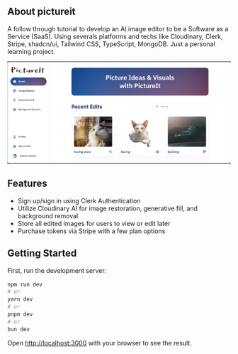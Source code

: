 ## About pictureit

A follow through tutorial to develop an AI image editor to be a Software as a Service (SaaS). Using severals platforms and techs like Cloudinary, Clerk, Stripe, shadcn/ui, Tailwind CSS, TypeScript, MongoDB. Just a personal learning project.

![Uniclubshub Homepage](public/screenshots/pictureit.png)

## Features

- Sign up/sign in using Clerk Authentication
- Utilize Cloudinary AI for image restoration, generative fill, and background removal
- Store all edited images for users to view or edit later
- Purchase tokens via Stripe with a few plan options

## Getting Started

First, run the development server:

```bash
npm run dev
# or
yarn dev
# or
pnpm dev
# or
bun dev
```

Open [http://localhost:3000](http://localhost:3000) with your browser to see the result.
